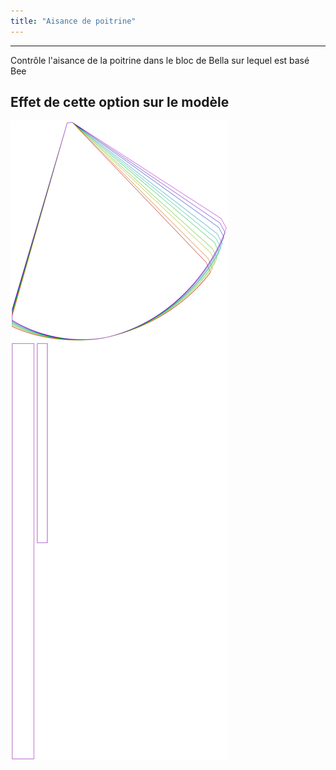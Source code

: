```yaml
---
title: "Aisance de poitrine"
---
```


***

Contrôle l'aisance de la poitrine dans le bloc de Bella sur lequel est basé Bee

## Effet de cette option sur le modèle

![Cette image montre l'effet de cette option en superposant plusieurs variantes qui ont une valeur différente pour cette option](bee_chestease_sample.svg "Effet de cette option sur le modèle")

